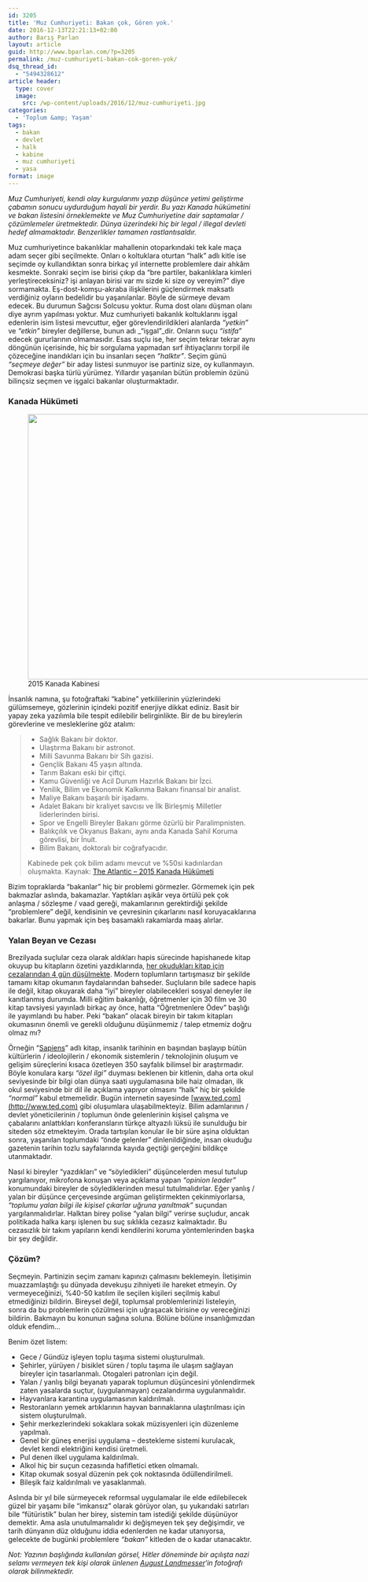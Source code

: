 ```yaml
---
id: 3205
title: 'Muz Cumhuriyeti: Bakan çok, Gören yok.'
date: 2016-12-13T22:21:13+02:00
author: Barış Parlan
layout: article
guid: http://www.bparlan.com/?p=3205
permalink: /muz-cumhuriyeti-bakan-cok-goren-yok/
dsq_thread_id:
  - "5494328612"
article header:
  type: cover
  image:
    src: /wp-content/uploads/2016/12/muz-cumhuriyeti.jpg
categories:
  - 'Toplum &amp; Yaşam'
tags:
  - bakan
  - devlet
  - halk
  - kabine
  - muz cumhuriyeti
  - yasa
format: image
---
```


_Muz Cumhuriyeti, kendi olay kurgularımı yazıp düşünce yetimi geliştirme çabamın sonucu uydurduğum hayali bir yerdir. Bu yazı Kanada hükümetini ve bakan listesini örneklemekte ve Muz Cumhuriyetine dair saptamalar / çözümlemeler üretmektedir. Dünya üzerindeki hiç bir legal / illegal devleti hedef almamaktadır. Benzerlikler tamamen rastlantısaldır._

Muz cumhuriyetince bakanlıklar mahallenin otoparkındaki tek kale maça adam seçer gibi seçilmekte. Onları o koltuklara oturtan &#8220;halk&#8221; adlı kitle ise seçimde oy kullandıktan sonra birkaç yıl internette problemlere dair ahkâm kesmekte. Sonraki seçim ise birisi çıkıp da &#8220;bre partiler, bakanlıklara kimleri yerleştireceksiniz? işi anlayan birisi var mı sizde ki size oy vereyim?&#8221; diye sormamakta. Eş-dost-komşu-akraba ilişkilerini güçlendirmek maksatlı verdiğiniz oyların bedelidir bu yaşanılanlar. Böyle de sürmeye devam edecek. Bu durumun Sağcısı Solcusu yoktur. Ruma dost olanı düşman olanı diye ayrım yapılması yoktur. Muz cumhuriyeti bakanlık koltuklarını işgal edenlerin isim listesi mevcuttur, eğer görevlendirildikleri alanlarda _&#8220;yetkin&#8221;_ ve _&#8220;etkin&#8221;_ bireyler değillerse, bunun adı _&#8220;işgal&#8221;_dir. Onların suçu _&#8220;istifa&#8221;_ edecek gururlarının olmamasıdır. Esas suçlu ise, her seçim tekrar tekrar aynı döngünün içerisinde, hiç bir sorgulama yapmadan sırf ihtiyaçlarını torpil ile çözeceğine inandıkları için bu insanları seçen _&#8220;halktır&#8221;_. Seçim günü _&#8220;seçmeye değer&#8221;_ bir aday listesi sunmuyor ise partiniz size, oy kullanmayın. Demokrasi başka türlü yürümez. Yıllardır yaşanılan bütün problemin özünü bilinçsiz seçmen ve işgalci bakanlar oluşturmaktadır.

### Kanada Hükümeti

<figure id="attachment_3206" aria-describedby="caption-attachment-3206" style="width: 960px" class="wp-caption aligncenter"><img class="wp-image-3206 size-full" src="https://i0.wp.com/www.bparlan.com/wp-content/uploads/2016/12/12249740_1041515519202167_4186736410464168539_n.jpg?resize=780%2C540" width="780" height="540" srcset="https://i0.wp.com/www.bparlan.com/wp-content/uploads/2016/12/12249740_1041515519202167_4186736410464168539_n.jpg?w=960 960w, https://i0.wp.com/www.bparlan.com/wp-content/uploads/2016/12/12249740_1041515519202167_4186736410464168539_n.jpg?resize=300%2C208 300w, https://i0.wp.com/www.bparlan.com/wp-content/uploads/2016/12/12249740_1041515519202167_4186736410464168539_n.jpg?resize=768%2C531 768w, https://i0.wp.com/www.bparlan.com/wp-content/uploads/2016/12/12249740_1041515519202167_4186736410464168539_n.jpg?resize=723%2C500 723w" sizes="(max-width: 780px) 100vw, 780px" data-recalc-dims="1" /><figcaption id="caption-attachment-3206" class="wp-caption-text">2015 Kanada Kabinesi</figcaption></figure>

İnsanlık namına, şu fotoğraftaki &#8220;kabine&#8221; yetkililerinin yüzlerindeki gülümsemeye, gözlerinin içindeki pozitif enerjiye dikkat ediniz. Basit bir yapay zeka yazılımla bile tespit edilebilir belirginlikte. Bir de bu bireylerin görevlerine ve mesleklerine göz atalım:

>   * Sağlık Bakanı bir doktor.
>   * Ulaştırma Bakanı bir astronot.
>   * Milli Savunma Bakanı bir Sih gazisi.
>   * Gençlik Bakanı 45 yaşın altında.
>   * Tarım Bakanı eski bir çiftçi.
>   * Kamu Güvenliği ve Acil Durum Hazırlık Bakanı bir İzci.
>   * Yenilik, Bilim ve Ekonomik Kalkınma Bakanı finansal bir analist.
>   * Maliye Bakanı başarılı bir işadamı.
>   * Adalet Bakanı bir kraliyet savcısı ve İlk Birleşmiş Milletler liderlerinden birisi.
>   * Spor ve Engelli Bireyler Bakanı görme özürlü bir Paralimpnisten.
>   * Balıkçılık ve Okyanus Bakanı, aynı anda Kanada Sahil Koruma görevlisi, bir İnuit.
>   * Bilim Bakanı, doktoralı bir coğrafyacıdır.
> 
> Kabinede pek çok bilim adamı mevcut ve %50si kadınlardan oluşmakta. Kaynak: [The Atlantic &#8211; 2015 Kanada Hükümeti](http://www.theatlantic.com/international/archive/2015/11/canada-cabinet-trudeau/414280/)

Bizim topraklarda &#8220;bakanlar&#8221; hiç bir problemi görmezler. Görmemek için pek bakmazlar aslında, bakamazlar. Yaptıkları aşikâr veya örtülü pek çok anlaşma / sözleşme / vaad gereği, makamlarının gerektirdiği şekilde &#8220;problemlere&#8221; değil, kendisinin ve çevresinin çıkarlarını nasıl koruyacaklarına bakarlar. Bunu yapmak için beş basamaklı rakamlarda maaş alırlar.

### Yalan Beyan ve Cezası

Brezilyada suçlular ceza olarak aldıkları hapis sürecinde hapishanede kitap okuyup bu kitapların özetini yazdıklarında, [her okudukları kitap için cezalarından 4 gün düşülmekte](http://www.telegraph.co.uk/news/worldnews/southamerica/brazil/9356129/Brazil-prisoners-reading-books-to-shorten-their-sentences.html). Modern toplumların tartışmasız bir şekilde tamamı kitap okumanın faydalarından bahseder. Suçluların bile sadece hapis ile değil, kitap okuyarak daha &#8220;iyi&#8221; bireyler olabilecekleri sosyal deneyler ile kanıtlanmış durumda. Milli eğitim bakanlığı, öğretmenler için 30 film ve 30 kitap tavsiyesi yayınladı birkaç ay önce, hatta &#8220;Öğretmenlere Ödev&#8221; başlığı ile yayımlandı bu haber. Peki &#8220;bakan&#8221; olacak bireyin bir takım kitapları okumasının önemli ve gerekli olduğunu düşünmemiz / talep etmemiz doğru olmaz mı?

Örneğin &#8220;[Sapiens](http://www.idefix.com/Kitap/Hayvanlardan-Tanrilara-Sapiens/Yuval-Noah-Harari/Arastirma-Tarih/Tarih/Dunya-Tarihi/urunno=0000000633872)&#8221; adlı kitap, insanlık tarihinin en başından başlayıp bütün kültürlerin / ideolojilerin / ekonomik sistemlerin / teknolojinin oluşum ve gelişim süreçlerini kısaca özetleyen 350 sayfalık bilimsel bir araştırmadır. Böyle konulara karşı _&#8220;özel ilgi&#8221;_ duyması beklenen bir kitlenin, daha orta okul seviyesinde bir bilgi olan dünya saati uygulamasına bile haiz olmadan, ilk okul seviyesinde bir dil ile açıklama yapıyor olmasını &#8220;halk&#8221; hiç bir şekilde _&#8220;normal&#8221;_ kabul etmemelidir. Bugün internetin sayesinde [www.ted.com](http://www.ted.com) gibi oluşumlara ulaşabilmekteyiz. Bilim adamlarının / devlet yöneticilerinin / toplumun önde gelenlerinin kişisel çalışma ve çabalarını anlattıkları konferansların türkçe altyazılı lüksü ile sunulduğu bir siteden söz etmekteyim. Orada tartışılan konular ile bir süre aşina olduktan sonra, yaşanılan toplumdaki &#8220;önde gelenler&#8221; dinlenildiğinde, insan okuduğu gazetenin tarihin tozlu sayfalarında kayıda geçtiği gerçeğini bildikçe utanmaktadır.

Nasıl ki bireyler &#8220;yazdıkları&#8221; ve &#8220;söyledikleri&#8221; düşüncelerden mesul tutulup yargılanıyor, mikrofona konuşan veya açıklama yapan _&#8220;opinion leader&#8221;_ konumundaki bireyler de söylediklerinden mesul tutulmalıdırlar. Eğer yanlış / yalan bir düşünce çerçevesinde argüman geliştirmekten çekinmiyorlarsa, _&#8220;toplumu yalan bilgi ile kişisel çıkarlar uğruna yanıltmak&#8221;_ suçundan yargılanmalıdırlar. Halktan birey polise &#8220;yalan bilgi&#8221; verirse suçludur, ancak politikada halka karşı işlenen bu suç sıklıkla cezasız kalmaktadır. Bu cezasızlık bir takım yapıların kendi kendilerini koruma yöntemlerinden başka bir şey değildir.

### Çözüm?

Seçmeyin. Partinizin seçim zamanı kapınızı çalmasını beklemeyin. İletişimin muazzamlaştığı şu dünyada devekuşu zihniyeti ile hareket etmeyin. Oy vermeyeceğinizi, %40-50 katılım ile seçilen kişileri seçilmiş kabul etmediğinizi bildirin. Bireysel değil, toplumsal problemlerinizi listeleyin, sonra da bu problemlerin çözülmesi için uğraşacak birisine oy vereceğinizi bildirin. Bakmayın bu konunun sağına soluna. Bölüne bölüne insanlığımızdan olduk efendim&#8230;

Benim özet listem:

  * Gece / Gündüz işleyen toplu taşıma sistemi oluşturulmalı.
  * Şehirler, yürüyen / bisiklet süren / toplu taşıma ile ulaşım sağlayan bireyler için tasarlanmalı. Otogaleri patronları için değil.
  * Yalan / yanlış bilgi beyanatı yaparak toplumun düşüncesini yönlendirmek zaten yasalarda suçtur, (uygulanmayan) cezalandırma uygulanmalıdır.
  * Hayvanlara karantina uygulamasının kaldırılmalı.
  * Restoranların yemek artıklarının hayvan barınaklarına ulaştırılması için sistem oluşturulmalı.
  * Şehir merkezlerindeki sokaklara sokak müzisyenleri için düzenleme yapılmalı.
  * Genel bir güneş enerjisi uygulama &#8211; destekleme sistemi kurulacak, devlet kendi elektriğini kendisi üretmeli.
  * Pul denen ilkel uygulama kaldırılmalı.
  * Alkol hiç bir suçun cezasında hafifletici etken olmamalı.
  * Kitap okumak sosyal düzenin pek çok noktasında ödüllendirilmeli.
  * Bileşik faiz kaldırılmalı ve yasaklanmalı.

Aslında bir yıl bile sürmeyecek reformsal uygulamalar ile elde edilebilecek güzel bir yaşamı bile &#8220;imkansız&#8221; olarak görüyor olan, şu yukarıdaki satırları bile &#8220;fütüristik&#8221; bulan her birey, sistemin tam istediği şekilde düşünüyor demektir. Ama asla unutulmamalıdır ki değişmeyen tek şey değişimdir, ve tarih dünyanın düz olduğunu iddia edenlerden ne kadar utanıyorsa, gelecekte de bugünki problemlere _&#8220;bakan&#8221;_ kitleden de o kadar utanacaktır.

_Not: Yazının başlığında kullanılan görsel, Hitler döneminde bir açılışta nazi selamı vermeyen tek kişi olarak ünlenen [August Landmesser](https://tr.wikipedia.org/wiki/August_Landmesser)&#8216;in fotoğrafı olarak bilinmektedir._
